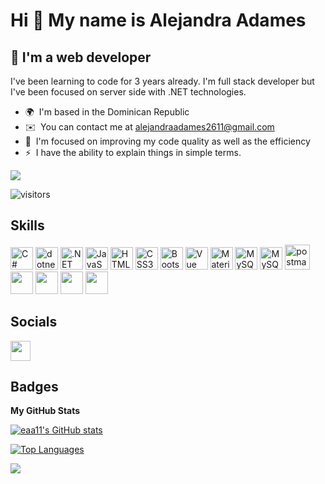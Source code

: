 Hi 👋 My name is Alejandra Adames
=================================

🚀 I'm a web developer
----------------

I've been learning to code for 3 years already. I'm full stack developer but I've been focused on server side with .NET technologies.

*   🌍  I'm based in the Dominican Republic
*   ✉️  You can contact me at [alejandraadames2611@gmail.com](mailto:alejandraadames2611@gmail.com)
*   🧠  I'm focused on improving my code quality as well as the efficiency
*   ⚡  I have the ability to explain things in simple terms. 

<a href="https://www.github.com/eaa11" target="_blank" rel="noreferrer"><img
src="https://img.shields.io/github/followers/eaa11?logo=github&style=for-the-badge&color=0891b2&labelColor=000000" /></a>

![visitors](https://visitor-badge.glitch.me/badge?page_id=eaa11&left_color=black&right_color=#66ccff)

## Skills
<p align="left">
                                <a href="https://docs.microsoft.com/en-us/dotnet/csharp/" target="_blank" rel="noreferrer"><img src="https://raw.githubusercontent.com/danielcranney/readme-generator/main/public/icons/skills/csharp-colored.svg" width="36" height="36" alt="C#" /></a>
                                <a hhref="https://cdn.jsdelivr.net/gh/devicons/devicon@v2.15.1/devicon.min.css" target="_blank" rel="stylesheet"><img src="https://cdn.jsdelivr.net/gh/devicons/devicon/icons/dotnetcore/dotnetcore-original.svg" width="36" height="36" alt="dotnet" /></a>
                                <a href="https://dotnet.microsoft.com/en-us/" target="_blank" rel="noreferrer"><img src="https://raw.githubusercontent.com/danielcranney/readme-generator/main/public/icons/skills/dot-net-colored.svg" width="36" height="36" alt=".NET" /></a>
                                <a href="https://developer.mozilla.org/en-US/docs/Web/JavaScript" target="_blank" rel="noreferrer"><img src="https://raw.githubusercontent.com/danielcranney/readme-generator/main/public/icons/skills/javascript-colored.svg" width="36" height="36" alt="JavaScript" /></a>
                                <a href="https://developer.mozilla.org/en-US/docs/Glossary/HTML5" target="_blank" rel="noreferrer"><img src="https://raw.githubusercontent.com/danielcranney/readme-generator/main/public/icons/skills/html5-colored.svg" width="36" height="36" alt="HTML5" /></a>
                                <a href="https://www.w3.org/TR/CSS/#css" target="_blank" rel="noreferrer"><img src="https://raw.githubusercontent.com/danielcranney/readme-generator/main/public/icons/skills/css3-colored.svg" width="36" height="36" alt="CSS3" /></a>
                                <a href="https://getbootstrap.com/" target="_blank" rel="noreferrer"><img src="https://raw.githubusercontent.com/danielcranney/readme-generator/main/public/icons/skills/bootstrap-colored.svg" width="36" height="36" alt="Bootstrap" /></a>
                                <a href="https://vuejs.org/" target="_blank" rel="noreferrer"><img src="https://raw.githubusercontent.com/danielcranney/readme-generator/main/public/icons/skills/vuejs-colored.svg" width="36" height="36" alt="Vue" /></a>
                                <a href="https://mui.com/" target="_blank" rel="noreferrer"><img src="https://raw.githubusercontent.com/danielcranney/readme-generator/main/public/icons/skills/materialui-colored.svg" width="36" height="36" alt="Material UI" /></a>
                                <a href="https://www.mysql.com/" target="_blank" rel="noreferrer"><img src="https://raw.githubusercontent.com/danielcranney/readme-generator/main/public/icons/skills/mysql-colored.svg" width="36" height="36" alt="MySQL" /></a>
                                <a href="https://cdn.jsdelivr.net/gh/devicons/devicon@v2.15.1/devicon.min.css" target="_blank" rel="noreferrer"><img   src="https://cdn.jsdelivr.net/gh/devicons/devicon/icons/microsoftsqlserver/microsoftsqlserver-plain.svg"" width="36" height="36" alt="MySQL" /></a> 
                                <a href="https://postman.com" target="_blank"> <img src="https://www.vectorlogo.zone/logos/getpostman/getpostman-icon.svg" alt="postman" width="40" height="40"/> </a>
                                <a href="https://cdn.jsdelivr.net/gh/devicons/devicon@v2.15.1/devicon.min.css" target="_blank" rel="noreferrer"><img  src="https://cdn.jsdelivr.net/gh/devicons/devicon/icons/git/git-original.svg" width="36" height="36"  /></a> 
                                <a href="https://cdn.jsdelivr.net/gh/devicons/devicon@v2.15.1/devicon.min.css" target="_blank" rel="noreferrer"><img  src="https://cdn.jsdelivr.net/gh/devicons/devicon/icons/gitlab/gitlab-original-wordmark.svg" width="36" height="36" /></a> 
                                <a href="https://cdn.jsdelivr.net/gh/devicons/devicon@v2.15.1/devicon.min.css" target="_blank" rel="noreferrer"><img  src="https://cdn.jsdelivr.net/gh/devicons/devicon/icons/vscode/vscode-original.svg" width="36" height="36" /></a> 
                                <a href="https://cdn.jsdelivr.net/gh/devicons/devicon@v2.15.1/devicon.min.css" target="_blank" rel="noreferrer"><img  src="https://cdn.jsdelivr.net/gh/devicons/devicon/icons/visualstudio/visualstudio-plain.svg" width="36" height="36" /></a> 
</p>
    
    
## Socials
<p align="left"> <a href="https://www.linkedin.com/in/alejandra-adames" target="_blank" rel="noreferrer"><img src="https://raw.githubusercontent.com/danielcranney/readme-generator/main/public/icons/socials/linkedin.svg" width="32" height="32" /></a></p>
                                  
## Badges

<b>My GitHub Stats</b>

<a href="http://www.github.com/eaa11"><img src="https://github-readme-stats.vercel.app/api?username=eaa11&show_icons=true&hide=&count_private=true&title_color=0891b2&text_color=ffffff&icon_color=0891b2&bg_color=000000&hide_border=true&show_icons=true" alt="eaa11's GitHub stats" /></a>
                                  
<a href="https://github.com/eaa11" align="left"><img src="https://github-readme-stats.vercel.app/api/top-langs/?username=eaa11&langs_count=10&title_color=0891b2&text_color=ffffff&icon_color=0891b2&bg_color=000000&hide_border=true&locale=en&custom_title=Top%20%Languages" alt="Top Languages" /></a>
                                  
<a href="http://www.github.com/eaa11"><img src="https://github-readme-streak-stats.herokuapp.com/?user=eaa11&stroke=ffffff&background=000000&ring=0891b2&fire=0891b2&currStreakNum=ffffff&currStreakLabel=0891b2&sideNums=ffffff&sideLabels=ffffff&dates=ffffff&hide_border=true" /></a>
                
                                  

                                  

                              
                    
